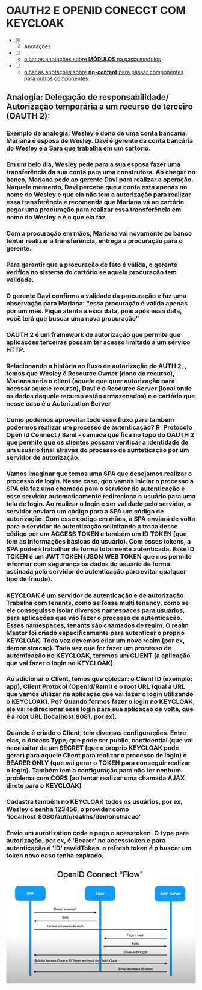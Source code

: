 # OAUTH2 E OPENID CONECCT COM KEYCLOAK
- [x] - Anotações
- [ ] - [olhar as anotações sobre <b>MÓDULOS</b> na pasta modulos](https://github.com/RogerioPST/aprendendo-angular/blob/master/meu-primeiro-projeto/modulos/README.MD)
- [ ] - [olhar as anotações sobre <b>ng-content</b> para passar componentes para outros componentes](https://github.com/RogerioPST/aprendendo-angular/blob/master/exemplo-diretivas/ng-content/README.MD)

## Analogia: Delegação de responsabilidade/ Autorização temporária a um recurso de terceiro (OAUTH 2):

### Exemplo de analogia: Wesley é dono de uma conta bancária. Mariana é esposa de Wesley. Davi é gerente da conta bancária do Wesley e a Sara que trabalha em um cartório.

### Em um belo dia, Wesley pede para a sua esposa fazer uma transferência da sua conta para uma construtora. Ao chegar no banco, Mariana pede ao gerente Davi para realizar a operação. Naquele momento, Davi percebe que a conta está apenas no nome do Wesley e que ela não tem a autorização para realizar essa transferência e recomenda que Mariana vá ao cartório pegar uma procuração para realizar essa transferência em nome do Wesley e é o que ela faz.

### Com a procuração em mãos, Mariana vai novamente ao banco tentar realizar a transferência, entrega a procuração para o gerente.

### Para garantir que a procuração de fato é válida, o gerente verifica no sistema do cartório se aquela procuração tem validade.

### O gerente Davi confirma a validade da procuração e faz uma observação para Mariana: "essa procuração é válida apenas por um mês. Fique atenta a essa data, pois após essa data, você terá que buscar uma nova procuração"

### OAUTH 2 é um framework de autorização que permite que aplicações terceiras possam ter acesso limitado a um serviço HTTP.

### Relacionando a história ao fluxo de autorização do AUTH 2, , temos que Wesley é Resource Owner (dono do recurso), Mariana seria o client (aquele que quer autorização para acessar aquele recurso), Davi é o Resource Server (local onde os dados daquele recurso estão armazenados) e o cartório que nesse caso é o Autorization Server

### Como podemos aproveitar todo esse fluxo para também podermos realizar um processo de autenticação? R: Protocolo Open Id Connect / Saml - camada que fica no topo do OAUTH 2 que permite que os clientes possam verificar a identidade de um usuário final através do processo de aunteticação por um servidor de autorização.

### Vamos imaginar que temos uma SPA que desejamos realizar o processo de login. Nesse caso, qdo vamos iniciar o processo a SPA ela faz uma chamada para o servidor de autenticação e esse servidor automaticamente redireciona o usuário para uma tela de login. Ao realizar o login e ser validado pelo servidor, o servidor enviará um código para a SPA um código de autorização. Com esse código em mãos, a SPA enviará de volta para o servidor de autenticação solicitando a troca desse código por um ACCESS TOKEN e também um ID TOKEN (que tem as informações básicas do usuário). Com esses tokens, a SPA poderá trabalhar de forma totalmente autenticada. Esse ID TOKEN é um JWT TOKEN (JSON WEB TOKEN que nos permite informar com segurança os dados do usuário de forma assinada pelo servidor de autenticação para evitar qualquer tipo de fraude).

### KEYCLOAK é um servidor de autenticação e de autorização. Trabalha com tenants, como se fosse multi tenancy, como se ele conseguisse isolar diversos namespaces para usuários, para aplicações que vão fazer o processo de autenticação. Esses namespaces, tenants são chamados de realm. O realm Master foi criado especificamente para autenticar o próprio KEYCLOAK. Toda vez devemos criar um novo realm (por ex, demonstracao). Toda vez que for fazer um processo de autenticação no KEYCLOAK, teremos um CLIENT (a aplicação que vai fazer o login no KEYCLOAK).

### Ao adicionar o Client, temos que colocar: o Client ID (exemplo: app), Client Protocol (OpenId/Raml) e o root URL (qual a URL que vamos utilizar na aplicação que vai fazer o login utilizando o KEYCLOAK). Pq? Quando formos fazer o login no KEYCLOAK, ele vai redirecionar esse login para sua aplicação de volta, que é a root URL (localhost:8081, por ex).

### Quando é criado o Client, tem diversas configurações. Entre elas, o Access Type, que pode ser public, confidential (que vai necessitar de um SECRET (que o proprio KEYCLOAK pode gerar) para aquele Client para realizar o processo de login) e BEARER ONLY (que vai gerar o TOKEN para conseguir realizar o login). Também tem a configuração para não ter nenhum problema com CORS (ao tentar realizar uma chamada AJAX direto para o KEYCLOAK)

### Cadastra também no KEYCLOAK todos os usuários, por ex, Wesley c senha 123456, o provider como 'localhost:8080/auth/realms/demonstracao'

### Envio um aurotization code e pego o acesstoken. O type para autorização, por ex, é 'Bearer' no accesstoken e para autenticação é 'ID' rawidToken. o refresh token é p buscar um token novo caso tenha expirado.



<img src="./flow_oauth2_openid_connect.png">